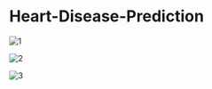 # Heart-Disease-Prediction


![1](https://github.com/user-attachments/assets/77adacf8-38db-4ce7-99cb-441dc4f5ff3a)



![2](https://github.com/user-attachments/assets/263c9c1e-2a01-4978-b3b1-8ca44b16ee86)



![3](https://github.com/user-attachments/assets/3e80a4d9-fc72-4829-b655-4eab57d64704)
